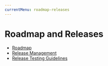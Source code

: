 ```yaml
---
currentMenu: roadmap-releases
---
```

# Roadmap and Releases

- [Roadmap](Roadmap.md)
- [Release Management](ReleaseManagement.md)
- [Release Testing Guidelines](ReleaseTestingGuidelines.md)
